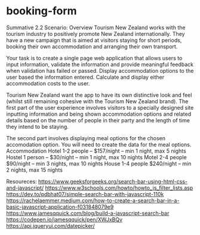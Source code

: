 # booking-form

Summative 2.2
Scenario: Overview
Tourism New Zealand works with the tourism industry to positively promote New Zealand internationally. They have a new campaign that is aimed at visitors staying for short periods, booking their own accommodation and arranging their own transport.

Your task is to create a single page web application that allows users to input information, validate the information and provide meaningful feedback when validation has failed or passed. Display accommodation options to the user based the information entered. Calculate and display either accommodation costs to the user.

Tourism New Zealand want the app to have its own distinctive look and feel (whilst still remaining cohesive with the Tourism New Zealand brand). The first part of the user experience involves visitors to a specially designed site inputting information and being shown accommodation options and related details based on the number of people in their party and the length of time they intend to be staying.

The second part involves displaying meal options for the chosen accomodation option.
You will need to create the data for the meal options. Accommodation
Hotel 1-2 people – $157/night – min 1 night, max 5 nights
Hostel 1 person – $30/night – min 1 night, max 10 nights
Motel 2-4 people $90/night – min 3 nights, max 10 nights
House 1-4 people $240/night – min 2 nights, max 15 nights

Resoureces:
https://www.geeksforgeeks.org/search-bar-using-html-css-and-javascript/
https://www.w3schools.com/howto/howto_js_filter_lists.asp
https://dev.to/pdbhat07/simple-search-bar-with-javascript-110k
https://rachelaemmer.medium.com/how-to-create-a-search-bar-in-a-basic-javascript-application-f031848079e9
https://www.jamesqquick.com/blog/build-a-javascript-search-bar
https://codepen.io/jamesqquick/pen/XWJxBQv
https://api.jqueryui.com/datepicker/
